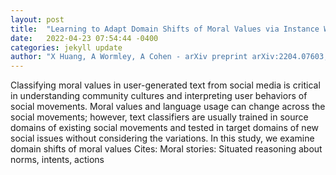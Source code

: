 ```yaml
---
layout: post
title:  "Learning to Adapt Domain Shifts of Moral Values via Instance Weighting"
date:   2022-04-23 07:54:44 -0400
categories: jekyll update
author: "X Huang, A Wormley, A Cohen - arXiv preprint arXiv:2204.07603, 2022"
---
```

Classifying moral values in user-generated text from social media is critical in understanding community cultures and interpreting user behaviors of social movements. Moral values and language usage can change across the social movements; however, text classifiers are usually trained in source domains of existing social movements and tested in target domains of new social issues without considering the variations. In this study, we examine domain shifts of moral values Cites: Moral stories: Situated reasoning about norms, intents, actions